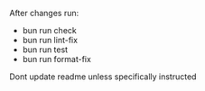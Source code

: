 After changes run:
- bun run check
- bun run lint-fix
- bun run test
- bun run format-fix


Dont update readme unless specifically instructed